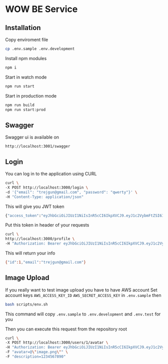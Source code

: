 # WOW BE Service

## Installation

Copy enviroment file

```bash
cp .env.sample .env.development
```

Install npm modules
```bash
npm i
```

Start in watch mode
```bash
npm run start
```

Start in production mode
```bash
npm run build
npm run start:prod
```

## Swagger

Swagger ui is available on

```
http://localhost:3001/swagger
```

## Login 

You can log in to the application using CURL

```bash
curl \
-X POST http://localhost:3000/login \
-d '{"email": "trejgun@gmail.com", "password": "qwerty"}' \
-H "Content-Type: application/json"
```

This will give you JWT token
```bash
{"access_token":"eyJhbGciOiJIUzI1NiIsInR5cCI6IkpXVCJ9.eyJ1c2VybmFtZSI6InRyZWpndW5AZ21haWwuY29tIiwic3ViIjoxLCJpYXQiOjE1NjU4NTgwMDUsImV4cCI6MTU2NTg1ODA2NX0.jqfDhj-sSHtOiT41eD0vBuj64lgBg87oGIyJ78c5gus"}
```

Put this token in header of your requests

```bash
curl \
http://localhost:3000/profile \
-H "Authorization: Bearer eyJhbGciOiJIUzI1NiIsInR5cCI6IkpXVCJ9.eyJ1c2VybmFtZSI6InRyZWpndW5AZ21haWwuY29tIiwic3ViIjoxLCJpYXQiOjE1NjU4NTgwMDUsImV4cCI6MTU2NTg1ODA2NX0.jqfDhj-sSHtOiT41eD0vBuj64lgBg87oGIyJ78c5gus"
```

This will return your info
```bash
{"id":1,"email":"trejgun@gmail.com"}
```

## Image Upload

If you really want to test image upload you have to have AWS account
Set account keys `AWS_ACCESS_KEY_ID` `AWS_SECRET_ACCESS_KEY` in `.env.sample` then

```bash
bash scripts/env.sh
```

This command will copy `.env.sample` to `.env.development` and `.env.test` for you

Then you can execute this request from the repository root

```bash
curl \
-X POST http://localhost:3000/users/1/avatar \
-H "Authorization: Bearer eyJhbGciOiJIUzI1NiIsInR5cCI6IkpXVCJ9.eyJ1c2VybmFtZSI6InRyZWpndW5AZ21haWwuY29tIiwic3ViIjoxLCJpYXQiOjE1NjU4NTgwMDUsImV4cCI6MTU2NTg1ODA2NX0.jqfDhj-sSHtOiT41eD0vBuj64lgBg87oGIyJ78c5gus" \
-F "avatar=@\"image.png\"" \
-F "description=1234567890" 
```
